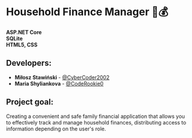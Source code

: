 # Household Finance Manager 🏡💰<br>
**ASP.NET Core**<br>
**SQLite**<br>
**HTML5, CSS**<br>

## Developers:<br>
* **Miłosz Stawiński** - [@CyberCoder2002](https://github.com/CyberCoder2002)
* **Maria Shyliankova** - [@CodeRookie0](https://github.com/CodeRookie0)

## Project goal: <br>
Creating a convenient and safe family financial application that allows you to effectively track and manage household finances, distributing access to information depending on the user's role.

